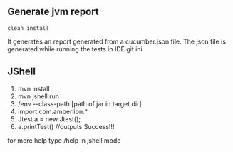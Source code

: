 ## Generate jvm report
```shell
clean install
```
It generates an report generated from a cucumber.json file. The json file is generated while running the tests in IDE.git ini

## JShell

1. mvn install
2. mvn jshell:run
3. /env --class-path [path of jar in target dir]
4. import com.amberlion.*
5. Jtest a = new Jtest();
6. a.printTest()  //outputs Success!!!

for more help type /help in jshell mode
